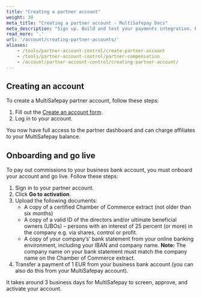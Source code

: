 ```yaml
---
title: "Creating a partner account"
weight: 30
meta_title: "Creating a partner account - MultiSafepay Docs"
meta_description: "Sign up. Build and test your payments integration. Explore our products and services. Use our API reference, SDKs, and wrappers. Get support."
read_more: '.'
url: '/account/creating-partner-accounts/'
aliases:    
    - /tools/partner-account-control/create-partner-account
    - /tools/partner-account-control/partner-compensation
    - /account/partner-account-control/creating-partner-account/
---
```

## Creating an account
To create a MultiSafepay partner account, follow these steps:

1. Fill out the [Create an account form](https://merchant.multisafepay.com/signup?partner).
2. Log in to your account.

You now have full access to the partner dashboard and can charge affiliates to your MultiSafepay balance.

## Onboarding and go live

To pay out commissions to your business bank account, you must onboard your account and go live. Follow these steps:

1. Sign in to your partner account.
2. Click **Go to activation**.
3. Upload the following documents:
    - A copy of a certified Chamber of Commerce extract (not older than six months)
    - A copy of a valid ID of the directors and/or ultimate beneficial owners (UBOs) – persons with an interest of 25 percent (or more) in the company e.g. via shares, control or profit.
    - A copy of your company’s’ bank statement from your online banking environment, including your IBAN and company name. **Note:** The company name on your bank statement must match the company name on the Chamber of Commerce extract.
4. Transfer a payment of 1 EUR from your business bank account (you can also do this from your MultiSafepay account).

It takes around 3 business days for MultiSafepay to screen, approve, and activate your account.